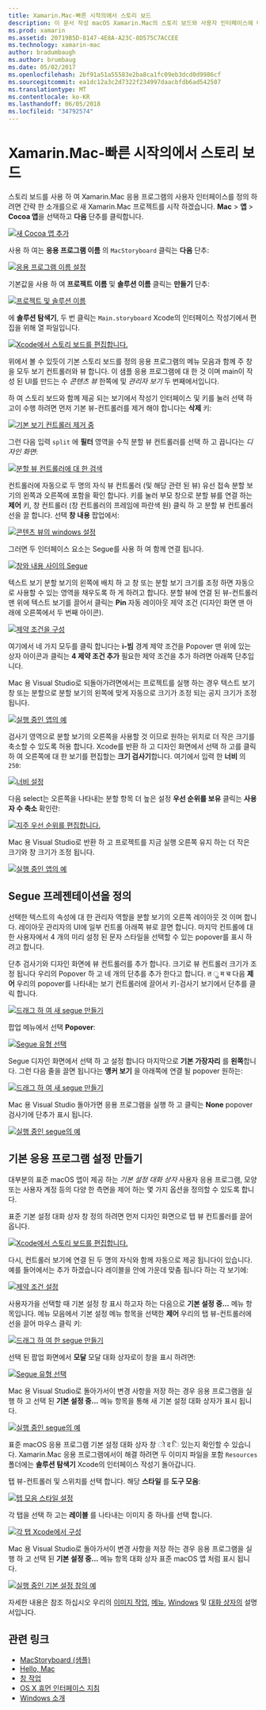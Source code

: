 ```yaml
---
title: Xamarin.Mac-빠른 시작의에서 스토리 보드
description: 이 문서 작성 macOS Xamarin.Mac의 스토리 보드와 사용자 인터페이스에 대 한 빠른 시작 소개를 제공 합니다. segue를 만들고 기본 설정 창 하는 방법을 설명 합니다.
ms.prod: xamarin
ms.assetid: 20719B5D-8147-4E8A-A23C-8D575C7ACCEE
ms.technology: xamarin-mac
author: bradumbaugh
ms.author: brumbaug
ms.date: 05/02/2017
ms.openlocfilehash: 2bf91a51a55583e2ba8ca1fc09eb3dcd0d9986cf
ms.sourcegitcommit: ea1dc12a3c2d7322f234997daacbfdb6ad542507
ms.translationtype: MT
ms.contentlocale: ko-KR
ms.lasthandoff: 06/05/2018
ms.locfileid: "34792574"
---
```

# <a name="storyboards-in-xamarinmac--quick-start"></a>Xamarin.Mac-빠른 시작의에서 스토리 보드

스토리 보드를 사용 하 여 Xamarin.Mac 응용 프로그램의 사용자 인터페이스를 정의 하려면 간략 한 소개를으로 새 Xamarin.Mac 프로젝트를 시작 하겠습니다. **Mac** > **앱** > **Cocoa 앱**을 선택하고 **다음** 단추를 클릭합니다.

[![](quickstart-images/qs01.png "새 Cocoa 앱 추가")](quickstart-images/qs01.png#lightbox)

사용 하 여는 **응용 프로그램 이름** 의 `MacStoryboard` 클릭는 **다음** 단추:

[![](quickstart-images/qs02.png "응용 프로그램 이름 설정")](quickstart-images/qs02.png#lightbox)

기본값을 사용 하 여 **프로젝트 이름** 및 **솔루션 이름** 클릭는 **만들기** 단추:

[![](quickstart-images/qs03.png "프로젝트 및 솔루션 이름")](quickstart-images/qs03.png#lightbox)

에 **솔루션 탐색기**, 두 번 클릭는 `Main.storyboard` Xcode의 인터페이스 작성기에서 편집을 위해 열 파일입니다.

[![](quickstart-images/qs04.png "Xcode에서 스토리 보드를 편집합니다.")](quickstart-images/qs04.png#lightbox)

위에서 볼 수 있듯이 기본 스토리 보드를 정의 응용 프로그램의 메뉴 모음과 함께 주 창을 모두 보기 컨트롤러와 뷰 합니다. 이 샘플 응용 프로그램에 대 한 것 이며 main이 작성 된 UI를 만드는 수 _콘텐츠 뷰_ 한쪽에 및 _관리자 보기_ 두 번째에서입니다.

하 여 스토리 보드와 함께 제공 되는 보기에서 작성기 인터페이스 및 키를 눌러 선택 하 고이 수행 하려면 먼저 기본 뷰-컨트롤러를 제거 해야 합니다는 **삭제** 키:

[![](quickstart-images/qs05.png "기본 보기 컨트롤러 제거 중")](quickstart-images/qs05.png#lightbox)

그런 다음 입력 `split` 에 **필터** 영역을 수직 분할 뷰 컨트롤러를 선택 하 고 끕니다는 _디자인 화면_:

[![](quickstart-images/qs06.png "분할 뷰 컨트롤러에 대 한 검색")](quickstart-images/qs06.png#lightbox)

컨트롤러에 자동으로 두 명의 자식 뷰 컨트롤러 (및 해당 관련 된 뷰) 유선 접속 분할 보기의 왼쪽과 오른쪽에 포함을 확인 합니다. 키를 눌러 부모 창으로 분할 뷰를 연결 하는 **제어** 키, 창 컨트롤러 (창 컨트롤러의 프레임에 파란색 원) 클릭 하 고 분할 뷰 컨트롤러 선을 끌 합니다. 선택 **창 내용** 팝업에서:

[![](quickstart-images/qs07.png "콘텐츠 뷰의 windows 설정")](quickstart-images/qs07.png#lightbox)

그러면 두 인터페이스 요소는 Segue를 사용 하 여 함께 연결 됩니다.

[![](quickstart-images/qs08.png "창와 내용 사이의 Segue")](quickstart-images/qs08.png#lightbox)

텍스트 보기 분할 보기의 왼쪽에 배치 하 고 창 또는 분할 보기 크기를 조정 하면 자동으로 사용할 수 있는 영역을 채우도록 하 게 하려고 합니다. 분할 뷰에 연결 된 뷰-컨트롤러 맨 위에 텍스트 보기를 끌어서 클릭는 **Pin** 자동 레이아웃 제약 조건 (디자인 화면 맨 아래에 오른쪽에서 두 번째 아이콘).

[![](quickstart-images/qs09.png "제약 조건을 구성")](quickstart-images/qs09.png#lightbox)

여기에서 네 가지 모두를 클릭 합니다는 **i-빔** 경계 제약 조건을 Popover 맨 위에 있는 상자 아이콘과 클릭는 **4 제약 조건 추가** 필요한 제약 조건을 추가 하려면 아래쪽 단추입니다.

Mac 용 Visual Studio로 되돌아가려면에서는 프로젝트를 실행 하는 경우 텍스트 보기 창 또는 분할으로 분할 보기의 왼쪽에 맞게 자동으로 크기가 조정 되는 공지 크기가 조정 됩니다.

[![](quickstart-images/qs10.png "실행 중인 앱의 예")](quickstart-images/qs10.png#lightbox)

검사기 영역으로 분할 보기의 오른쪽을 사용할 것 이므로 원하는 위치로 더 작은 크기를 축소할 수 있도록 허용 합니다. Xcode를 반환 하 고 디자인 화면에서 선택 하 고를 클릭 하 여 오른쪽에 대 한 보기를 편집할는 **크기 검사기**합니다. 여기에서 입력 한 **너비** 의 `250`:

[![](quickstart-images/qs11.png "너비 설정")](quickstart-images/qs11.png#lightbox)

다음 select는 오른쪽을 나타내는 분할 항목 더 높은 설정 **우선 순위를 보유** 클릭는 **사용자 수 축소** 확인란:

[![](quickstart-images/qs12.png "지주 우선 순위를 편집합니다.")](quickstart-images/qs12.png#lightbox)

Mac 용 Visual Studio로 반환 하 고 프로젝트를 지금 실행 오른쪽 유지 하는 더 작은 크기와 창 크기가 조정 됩니다.

[![](quickstart-images/qs13.png "실행 중인 앱의 예")](quickstart-images/qs13.png#lightbox)

<a name="Defining-a-Presentation-Segue" />

## <a name="defining-a-presentation-segue"></a>Segue 프레젠테이션을 정의

선택한 텍스트의 속성에 대 한 관리자 역할을 분할 보기의 오른쪽 레이아웃 것 이며 합니다. 레이아웃 관리자의 UI에 일부 컨트롤 아래쪽 뷰로 끌면 합니다. 마지막 컨트롤에 대 한 사용자에서 4 개의 미리 설정 된 문자 스타일을 선택할 수 있는 popover를 표시 하려고 합니다.

단추 검사기와 디자인 화면에 뷰 컨트롤러를 추가 합니다. 크기로 뷰 컨트롤러 크기가 조정 됩니다 우리의 Popover 하 고 네 개의 단추를 추가 한다고 합니다. त ु म च 다음 **제어** 우리의 popover를 나타내는 보기 컨트롤러에 끌어서 키-검사기 보기에서 단추를 클릭 합니다.

[![](quickstart-images/qs14.png "드래그 하 여 새 segue 만들기")](quickstart-images/qs14.png#lightbox)

팝업 메뉴에서 선택 **Popover**: 

[![](quickstart-images/qs15.png "Segue 유형 선택")](quickstart-images/qs15.png#lightbox)

Segue 디자인 화면에서 선택 하 고 설정 합니다 마지막으로 **기본 가장자리** 를 **왼쪽**합니다. 그런 다음 줄을 끌면 됩니다는 **앵커 보기** 을 아래쪽에 연결 될 popover 원하는:

[![](quickstart-images/qs16.png "드래그 하 여 새 segue 만들기")](quickstart-images/qs16.png#lightbox)

Mac 용 Visual Studio 돌아가면 응용 프로그램을 실행 하 고 클릭는 **None** popover 검사기에 단추가 표시 됩니다.

[![](quickstart-images/qs17.png "실행 중인 segue의 예")](quickstart-images/qs17.png#lightbox)

<a name="Creating-App-Preferences" />

## <a name="creating-app-preferences"></a>기본 응용 프로그램 설정 만들기

대부분의 표준 macOS 앱이 제공 하는 _기본 설정 대화 상자_ 사용자 응용 프로그램, 모양 또는 사용자 계정 등의 다양 한 측면을 제어 하는 몇 가지 옵션을 정의할 수 있도록 합니다.

표준 기본 설정 대화 상자 창 정의 하려면 먼저 디자인 화면으로 탭 뷰 컨트롤러를 끌어옵니다.

[![](quickstart-images/qs18.png "Xcode에서 스토리 보드를 편집합니다.")](quickstart-images/qs18.png#lightbox)

다시, 컨트롤러 보기에 연결 된 두 명의 자식와 함께 자동으로 제공 됩니다이 있습니다. 예를 들어에서는 추가 하겠습니다 레이블을 안에 가운데 맞춤 됩니다 하는 각 보기에:

[![](quickstart-images/qs19.png "제약 조건 설정")](quickstart-images/qs19.png#lightbox)

사용자가을 선택할 때 기본 설정 창 표시 하고자 하는 다음으로 **기본 설정 중...**  메뉴 항목입니다. 메뉴 모음에서 기본 설정 메뉴 항목을 선택한 **제어** 우리의 탭 뷰-컨트롤러에 선을 끌어 마우스 클릭 키:

[![](quickstart-images/qs20.png "드래그 하 여 한 segue 만들기")](quickstart-images/qs20.png#lightbox)

선택 된 팝업 화면에서 **모달** 모달 대화 상자로이 창을 표시 하려면:

[![](quickstart-images/qs21.png "Segue 유형 선택")](quickstart-images/qs21.png#lightbox)

Mac 용 Visual Studio로 돌아가서이 변경 사항을 저장 하는 경우 응용 프로그램을 실행 하 고 선택 된 **기본 설정 중...**  메뉴 항목을 통해 새 기본 설정 대화 상자가 표시 됩니다.

[![](quickstart-images/qs22.png "실행 중인 segue의 예")](quickstart-images/qs22.png#lightbox)

표준 macOS 응용 프로그램 기본 설정 대화 상자 창 ो द ि 있는지 확인할 수 있습니다. Xamarin.Mac 응용 프로그램에서이 해결 하려면 두 이미지 파일을 포함 `Resources` 폴더에는 **솔루션 탐색기** Xcode의 인터페이스 작성기 돌아갑니다.

탭 뷰-컨트롤러 및 스위치를 선택 합니다. 해당 **스타일** 를 **도구 모음**: 

[![](quickstart-images/qs23.png "탭 모음 스타일 설정")](quickstart-images/qs23.png#lightbox)

각 탭을 선택 하 고는 **레이블** 를 나타내는 이미지 중 하나를 선택 합니다.

[![](quickstart-images/qs24.png "각 탭 Xcode에서 구성")](quickstart-images/qs24.png#lightbox)

Mac 용 Visual Studio로 돌아가서이 변경 사항을 저장 하는 경우 응용 프로그램을 실행 하 고 선택 된 **기본 설정 중...**  메뉴 항목 대화 상자 표준 macOS 앱 처럼 표시 됩니다.

[![](quickstart-images/qs25.png "실행 중인 기본 설정 창의 예")](quickstart-images/qs25.png#lightbox)

자세한 내용은 참조 하십시오 우리의 [이미지 작업](~/mac/app-fundamentals/image.md), [메뉴](~/mac/user-interface/menu.md), [Windows](~/mac/user-interface/window.md) 및 [대화 상자의](~/mac/user-interface/dialog.md) 설명서입니다.

## <a name="related-links"></a>관련 링크

- [MacStoryboard (샘플)](https://developer.xamarin.com/samples/mac/MacStoryboard/)
- [Hello, Mac](~/mac/get-started/hello-mac.md)
- [창 작업](~/mac/user-interface/window.md)
- [OS X 휴먼 인터페이스 지침](https://developer.apple.com/library/mac/documentation/UserExperience/Conceptual/OSXHIGuidelines/)
- [Windows 소개](https://developer.apple.com/library/mac/documentation/Cocoa/Conceptual/WinPanel/Introduction.html#//apple_ref/doc/uid/10000031-SW1)
